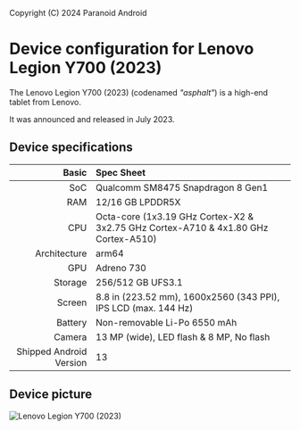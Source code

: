 Copyright (C) 2024 Paranoid Android

Device configuration for Lenovo Legion Y700 (2023)
=========================================

The Lenovo Legion Y700 (2023) (codenamed _"asphalt"_) is a high-end tablet from Lenovo.

It was announced and released in July 2023.

## Device specifications

Basic   | Spec Sheet
-------:|:-------------------------
SoC     | Qualcomm SM8475 Snapdragon 8 Gen1
RAM  | 12/16 GB LPDDR5X
CPU     | Octa-core (1x3.19 GHz Cortex-X2 & 3x2.75 GHz Cortex-A710 & 4x1.80 GHz Cortex-A510)
Architecture | arm64
GPU     | Adreno 730
Storage | 256/512 GB UFS3.1
Screen  | 8.8 in (223.52 mm), 1600x2560 (343 PPI), IPS LCD (max. 144 Hz)
Battery | Non-removable Li-Po 6550 mAh
Camera  | 13 MP (wide), LED flash & 8 MP, No flash
Shipped Android Version | 13

## Device picture

![Lenovo Legion Y700 (2023)](https://p3.lefile.cn/product/adminweb/2023/07/21/IwktB9H1j1rE8Jy4jqDYTAjwT-9830.jpg "Lenovo Legion Y700 (2023)")
